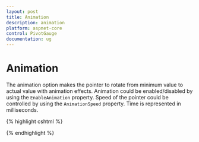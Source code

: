 ```yaml
---
layout: post
title: Animation
description: animation
platform: aspnet-core
control: PivotGauge
documentation: ug
---
```


# Animation

The animation option makes the pointer to rotate from minimum value to actual value with animation effects.  Animation could be enabled/disabled by using the `EnableAnimation` property.  Speed of the pointer could be controlled by using the `AnimationSpeed` property. Time is represented in milliseconds.

{% highlight cshtml %}

<ej-pivot-gauge id="PivotGauge1" enable-animation="true" animation-speed="1000"></ej-pivot-gauge>

{% endhighlight %}

